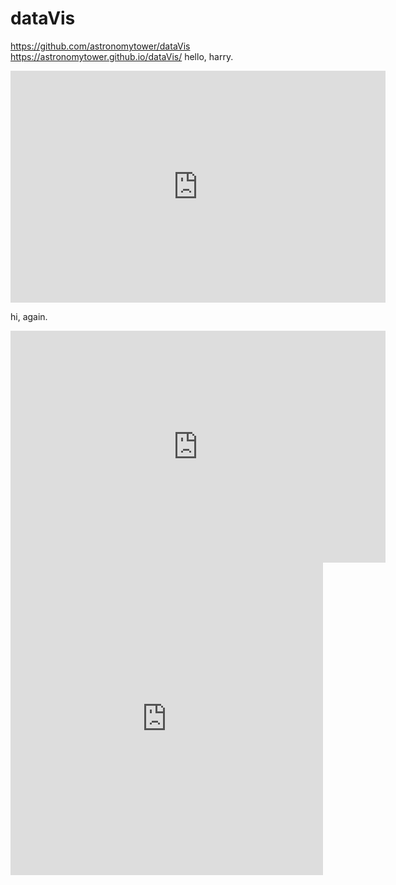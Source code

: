 # dataVis
https://github.com/astronomytower/dataVis
https://astronomytower.github.io/dataVis/
hello, harry.
<iframe width="600" height="371" seamless frameborder="0" scrolling="no" src="https://docs.google.com/spreadsheets/d/1UpVz7oFeskU7aeVeSa74dJbzN9KPhjM6Ii3yUkuoELU/pubchart?oid=992207185&amp;format=interactive"></iframe>

hi, again.

<iframe width="600" height="371" seamless frameborder="0" scrolling="no" src="https://docs.google.com/spreadsheets/d/1UpVz7oFeskU7aeVeSa74dJbzN9KPhjM6Ii3yUkuoELU/pubchart?oid=434815362&amp;format=interactive"></iframe>


<iframe width="500" height="500" seamless frameborder="0" scrolling="no" src="https://www.desmos.com/calculator/uqpudzhhe6?embed"></iframe>
